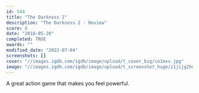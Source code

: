 ```yaml
---
id: 544
title: "The Darkness 2"
description: "The Darkness 2 - Review"
score: 8
date: "2018-05-20"
completed: TRUE
awards: ""
modified_date: "2022-07-04"
screenshots: []
cover: "//images.igdb.com/igdb/image/upload/t_cover_big/co1mxv.jpg"
image: "//images.igdb.com/igdb/image/upload/t_screenshot_huge/i1jijg2hugbmyxeivxzd.jpg"
---
```

A great action game that makes you feel powerful.